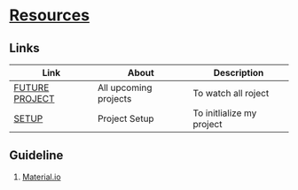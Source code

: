 #     [Resources](/Resource.md)

  ##    Links 
  Link|About|Description
  ---|---|---
  [FUTURE PROJECT](/FUTURE%20PROJECT.md)|All upcoming projects|To watch all roject
  [SETUP](/SETUP.md)|Project Setup| To initlialize my project


##    Guideline
  1.  [Material.io](http://Material.io) 

